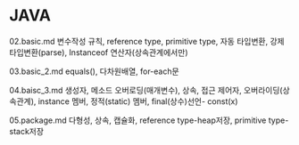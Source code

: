 # JAVA

02.basic.md
변수작성 규칙, reference type, primitive type, 자동 타입변환, 강제 타입변환(parse), Instanceof 연산자(상속관계에서만)

03.basic_2.md
equals(), 다차원배열, for-each문

04.baisc_3.md
생성자, 메소드 오버로딩(매개변수), 상속, 접근 제어자,  오버라이딩(상속관계), instance 멤버, 정적(static) 멤버, final(상수)선언- const(x)

05.package.md
다형성, 상속, 캡슐화, reference type-heap저장, primitive type-stack저장

